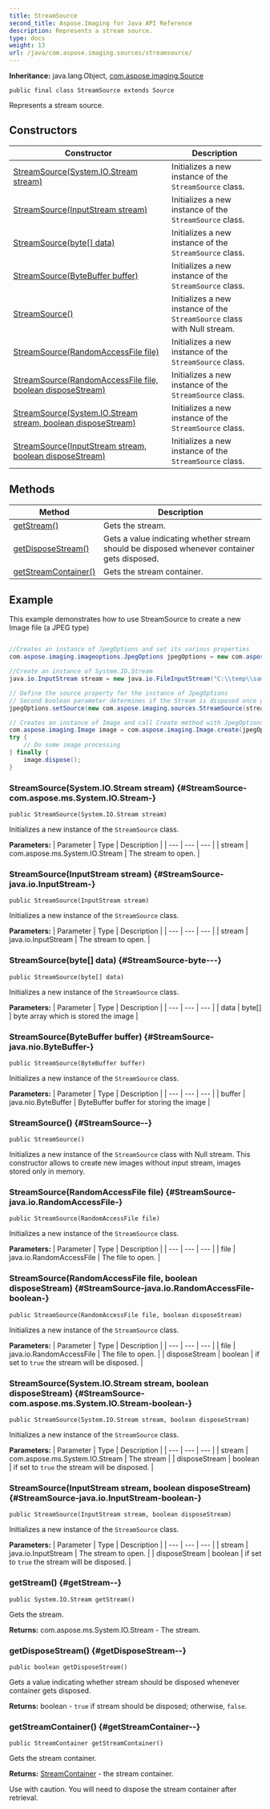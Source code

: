```yaml
---
title: StreamSource
second_title: Aspose.Imaging for Java API Reference
description: Represents a stream source.
type: docs
weight: 13
url: /java/com.aspose.imaging.sources/streamsource/
---
```

**Inheritance:**
java.lang.Object, [com.aspose.imaging.Source](../../com.aspose.imaging/source)
```
public final class StreamSource extends Source
```

Represents a stream source.
## Constructors

| Constructor | Description |
| --- | --- |
| [StreamSource(System.IO.Stream stream)](#StreamSource-com.aspose.ms.System.IO.Stream-) | Initializes a new instance of the `StreamSource` class. |
| [StreamSource(InputStream stream)](#StreamSource-java.io.InputStream-) | Initializes a new instance of the `StreamSource` class. |
| [StreamSource(byte[] data)](#StreamSource-byte---) | Initializes a new instance of the `StreamSource` class. |
| [StreamSource(ByteBuffer buffer)](#StreamSource-java.nio.ByteBuffer-) | Initializes a new instance of the `StreamSource` class. |
| [StreamSource()](#StreamSource--) | Initializes a new instance of the `StreamSource` class with Null stream. |
| [StreamSource(RandomAccessFile file)](#StreamSource-java.io.RandomAccessFile-) | Initializes a new instance of the `StreamSource` class. |
| [StreamSource(RandomAccessFile file, boolean disposeStream)](#StreamSource-java.io.RandomAccessFile-boolean-) | Initializes a new instance of the `StreamSource` class. |
| [StreamSource(System.IO.Stream stream, boolean disposeStream)](#StreamSource-com.aspose.ms.System.IO.Stream-boolean-) | Initializes a new instance of the `StreamSource` class. |
| [StreamSource(InputStream stream, boolean disposeStream)](#StreamSource-java.io.InputStream-boolean-) | Initializes a new instance of the `StreamSource` class. |
## Methods

| Method | Description |
| --- | --- |
| [getStream()](#getStream--) | Gets the stream. |
| [getDisposeStream()](#getDisposeStream--) | Gets a value indicating whether stream should be disposed whenever container gets disposed. |
| [getStreamContainer()](#getStreamContainer--) | Gets the stream container. |

## Example
This example demonstrates how to use StreamSource to create a new Image file (a JPEG type)
``` java

//Creates an instance of JpegOptions and set its various properties
com.aspose.imaging.imageoptions.JpegOptions jpegOptions = new com.aspose.imaging.imageoptions.JpegOptions();

//Create an instance of System.IO.Stream
java.io.InputStream stream = new java.io.FileInputStream("C:\\temp\\sample.jpeg");

// Define the source property for the instance of JpegOptions
// Second boolean parameter determines if the Stream is disposed once get out of scope
jpegOptions.setSource(new com.aspose.imaging.sources.StreamSource(stream, true));

// Creates an instance of Image and call Create method with JpegOptions as parameter to initialize the Image object
com.aspose.imaging.Image image = com.aspose.imaging.Image.create(jpegOptions, 500, 500);
try {
    // Do some image processing
} finally {
    image.dispose();
}
```

### StreamSource(System.IO.Stream stream) {#StreamSource-com.aspose.ms.System.IO.Stream-}
```
public StreamSource(System.IO.Stream stream)
```


Initializes a new instance of the `StreamSource` class.

**Parameters:**
| Parameter | Type | Description |
| --- | --- | --- |
| stream | com.aspose.ms.System.IO.Stream | The stream to open. |

### StreamSource(InputStream stream) {#StreamSource-java.io.InputStream-}
```
public StreamSource(InputStream stream)
```


Initializes a new instance of the `StreamSource` class.

**Parameters:**
| Parameter | Type | Description |
| --- | --- | --- |
| stream | java.io.InputStream | The stream to open. |

### StreamSource(byte[] data) {#StreamSource-byte---}
```
public StreamSource(byte[] data)
```


Initializes a new instance of the `StreamSource` class.

**Parameters:**
| Parameter | Type | Description |
| --- | --- | --- |
| data | byte[] | byte array which is stored the image |

### StreamSource(ByteBuffer buffer) {#StreamSource-java.nio.ByteBuffer-}
```
public StreamSource(ByteBuffer buffer)
```


Initializes a new instance of the `StreamSource` class.

**Parameters:**
| Parameter | Type | Description |
| --- | --- | --- |
| buffer | java.nio.ByteBuffer | ByteBuffer buffer for storing the image |

### StreamSource() {#StreamSource--}
```
public StreamSource()
```


Initializes a new instance of the `StreamSource` class with Null stream. This constructor allows to create new images without input stream, images stored only in memory.

### StreamSource(RandomAccessFile file) {#StreamSource-java.io.RandomAccessFile-}
```
public StreamSource(RandomAccessFile file)
```


Initializes a new instance of the `StreamSource` class.

**Parameters:**
| Parameter | Type | Description |
| --- | --- | --- |
| file | java.io.RandomAccessFile | The file to open. |

### StreamSource(RandomAccessFile file, boolean disposeStream) {#StreamSource-java.io.RandomAccessFile-boolean-}
```
public StreamSource(RandomAccessFile file, boolean disposeStream)
```


Initializes a new instance of the `StreamSource` class.

**Parameters:**
| Parameter | Type | Description |
| --- | --- | --- |
| file | java.io.RandomAccessFile | The file to open. |
| disposeStream | boolean | if set to `true` the stream will be disposed. |

### StreamSource(System.IO.Stream stream, boolean disposeStream) {#StreamSource-com.aspose.ms.System.IO.Stream-boolean-}
```
public StreamSource(System.IO.Stream stream, boolean disposeStream)
```


Initializes a new instance of the `StreamSource` class.

**Parameters:**
| Parameter | Type | Description |
| --- | --- | --- |
| stream | com.aspose.ms.System.IO.Stream | The stream |
| disposeStream | boolean | if set to `true` the stream will be disposed. |

### StreamSource(InputStream stream, boolean disposeStream) {#StreamSource-java.io.InputStream-boolean-}
```
public StreamSource(InputStream stream, boolean disposeStream)
```


Initializes a new instance of the `StreamSource` class.

**Parameters:**
| Parameter | Type | Description |
| --- | --- | --- |
| stream | java.io.InputStream | The stream to open. |
| disposeStream | boolean | if set to `true` the stream will be disposed. |

### getStream() {#getStream--}
```
public System.IO.Stream getStream()
```


Gets the stream.

**Returns:**
com.aspose.ms.System.IO.Stream - The stream.
### getDisposeStream() {#getDisposeStream--}
```
public boolean getDisposeStream()
```


Gets a value indicating whether stream should be disposed whenever container gets disposed.

**Returns:**
boolean - `true` if stream should be disposed; otherwise, `false`.
### getStreamContainer() {#getStreamContainer--}
```
public StreamContainer getStreamContainer()
```


Gets the stream container.

**Returns:**
[StreamContainer](../../com.aspose.imaging/streamcontainer) - the stream container.

Use with caution. You will need to dispose the stream container after retrieval.

